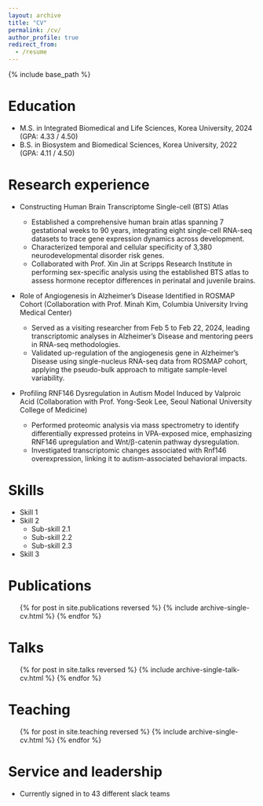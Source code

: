 ```yaml
---
layout: archive
title: "CV"
permalink: /cv/
author_profile: true
redirect_from:
  - /resume
---
```


{% include base_path %}

Education
======
* M.S. in Integrated Biomedical and Life Sciences, Korea University, 2024 (GPA: 4.33 / 4.50)
* B.S. in Biosystem and Biomedical Sciences, Korea University, 2022 (GPA: 4.11 / 4.50)

Research experience
======
* Constructing Human Brain Transcriptome Single-cell (BTS) Atlas
  * Established a comprehensive human brain atlas spanning 7 gestational weeks to 90 years, integrating eight single-cell RNA-seq datasets to trace gene expression dynamics across development.
  * Characterized temporal and cellular specificity of 3,380 neurodevelopmental disorder risk genes.
  * Collaborated with Prof. Xin Jin at Scripps Research Institute in performing sex-specific analysis using the established BTS atlas to assess hormone receptor differences in perinatal and juvenile brains.

* Role of Angiogenesis in Alzheimer’s Disease Identified in ROSMAP Cohort (Collaboration with Prof. Minah Kim, Columbia University Irving Medical Center)
  * Served as a visiting researcher from Feb 5 to Feb 22, 2024, leading transcriptomic analyses in Alzheimer’s Disease and mentoring peers in RNA-seq methodologies.
  * Validated up-regulation of the angiogenesis gene in Alzheimer’s Disease using single-nucleus RNA-seq data from ROSMAP cohort, applying the pseudo-bulk approach to mitigate sample-level variability.

* Profiling RNF146 Dysregulation in Autism Model Induced by Valproic Acid (Collaboration with Prof. Yong-Seok Lee, Seoul National University College of Medicine)
  * Performed proteomic analysis via mass spectrometry to identify differentially expressed proteins in VPA-exposed mice, emphasizing RNF146 upregulation and Wnt/β-catenin pathway dysregulation.
  * Investigated transcriptomic changes associated with Rnf146 overexpression, linking it to autism-associated behavioral impacts.
  
Skills
======
* Skill 1
* Skill 2
  * Sub-skill 2.1
  * Sub-skill 2.2
  * Sub-skill 2.3
* Skill 3

Publications
======
  <ul>{% for post in site.publications reversed %}
    {% include archive-single-cv.html %}
  {% endfor %}</ul>
  
Talks
======
  <ul>{% for post in site.talks reversed %}
    {% include archive-single-talk-cv.html  %}
  {% endfor %}</ul>
  
Teaching
======
  <ul>{% for post in site.teaching reversed %}
    {% include archive-single-cv.html %}
  {% endfor %}</ul>
  
Service and leadership
======
* Currently signed in to 43 different slack teams
